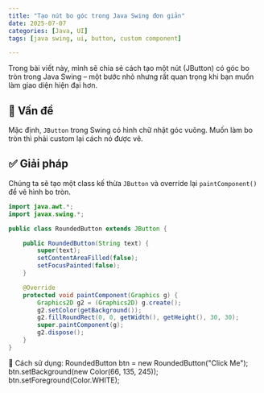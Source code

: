 ```yaml
---
title: "Tạo nút bo góc trong Java Swing đơn giản"
date: 2025-07-07
categories: [Java, UI]
tags: [java swing, ui, button, custom component]

---
```


Trong bài viết này, mình sẽ chia sẻ cách tạo một nút (JButton) có góc bo tròn trong Java Swing – một bước nhỏ nhưng rất quan trọng khi bạn muốn làm giao diện hiện đại hơn.

## 🧩 Vấn đề

Mặc định, `JButton` trong Swing có hình chữ nhật góc vuông. Muốn làm bo tròn thì phải custom lại cách nó được vẽ.

## ✅ Giải pháp

Chúng ta sẽ tạo một class kế thừa `JButton` và override lại `paintComponent()` để vẽ hình bo tròn.

```java
import java.awt.*;
import javax.swing.*;

public class RoundedButton extends JButton {

    public RoundedButton(String text) {
        super(text);
        setContentAreaFilled(false);
        setFocusPainted(false);
    }

    @Override
    protected void paintComponent(Graphics g) {
        Graphics2D g2 = (Graphics2D) g.create();
        g2.setColor(getBackground());
        g2.fillRoundRect(0, 0, getWidth(), getHeight(), 30, 30);
        super.paintComponent(g);
        g2.dispose();
    }
}
```
🎨 Cách sử dụng:
RoundedButton btn = new RoundedButton("Click Me");
btn.setBackground(new Color(66, 135, 245));
btn.setForeground(Color.WHITE);
